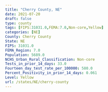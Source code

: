 ```yaml
---
title: "Cherry County, NE"
date: 2021-07-20
draft: false
type: county
tags: [FIPS:31031.0,FEMA:7.0,Non-core,Yellow]
categories: [NE]
County: Cherry County
State: NE
FIPS: 31031.0
FEMA_Region: 7.0
Population: 5689.0
NCHS_Urban_Rural_Classification: Non-core
Tests_in_prior_14_days: 33.0
Fourteen_day_test_rate_per_100000: 580.0
Percent_Positivity_in_prior_14_days: 0.061
Level: Yellow
url: /states/NE/cherry-county
---
```



